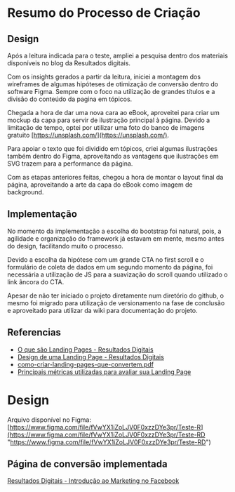 # Resumo do Processo de Criação

## Design

Após a leitura indicada para o teste, ampliei a pesquisa dentro dos materiais disponíveis no blog da Resultados digitais.

Com os insights gerados a partir da leitura, iniciei a montagem dos wireframes de algumas hipóteses de otimização de conversão dentro do software Figma.  Sempre com o foco na utilização de grandes títulos e a divisão do conteúdo da pagina em tópicos.

Chegada a hora de dar uma nova cara ao eBook, aproveitei para criar um mockup da capa para servir de ilustração principal à página. Devido a limitação de tempo, optei por utilizar uma foto do banco de imagens gratuito [https://unsplash.com/](https://unsplash.com/).

Para apoiar o texto que foi dividido em tópicos, criei algumas ilustrações também dentro do Figma, aproveitando as vantagens que ilustrações em SVG trazem para a performance da página.

Com as etapas anteriores feitas, chegou a hora de montar o layout final da página, aproveitando a arte da capa do eBook como imagem de background.

## Implementação

No momento da implementação a escolha do bootstrap foi natural, pois, a agilidade e organização do framework já estavam em mente, mesmo antes  do design, facilitando muito o processo.

Devido a escolha da hipótese com um grande CTA no first scroll e o formulário de coleta de dados em um segundo momento da página, foi necessária a utilização de JS para a suavização do scroll quando utilizado o link âncora do CTA.

Apesar de não ter iniciado o projeto diretamente num diretório do github, o mesmo foi migrado para utilização de versionamento na fase de conclusão e aproveitado para utilizar da wiki para documentação do projeto.

## Referencias

* [O que são Landing Pages - Resultados Digitais](http://resultadosdigitais.com.br/blog/o-que-sao-paginas-de-conversao-e-por-que-elas-sao-importantes-para-o-seu-negocio/ "O que são Landing Pages - Resultados Digitais")
* [Design de uma Landing Page - Resultados Digitais](http://resultadosdigitais.com.br/blog/6-elementos-para-considerar-no-design-de-uma-landing-page/ "Design de uma Landing Page - Resultados Digitais")
* [como-criar-landing-pages-que-convertem.pdf](https://files.nuclino.com/files/dfce0447-3b94-4890-9f99-422c83d25875/como-criar-landing-pages-que-convertem.pdf)
* [Principais métricas utilizadas para avaliar sua Landing Page](http://wsidm.com.br/blog/aprenda-quais-metricas-usar-para-avaliar-a-landing-page/ "Principais métricas utilizadas para avaliar sua Landing Page")

# Design

Arquivo disponível no  Figma: [https://www.figma.com/file/fVwYX1iZoLJV0F0xzzDYe3pr/Teste-R](https://www.figma.com/file/fVwYX1iZoLJV0F0xzzDYe3pr/Teste-RD "https://www.figma.com/file/fVwYX1iZoLJV0F0xzzDYe3pr/Teste-RD")

## Página de conversão implementada

[Resultados Digitais - Introdução ao Marketing no Facebook](http://vinirosa.com.br/rd/ "Resultados Digitais - Introdução ao Marketing no Facebook")
